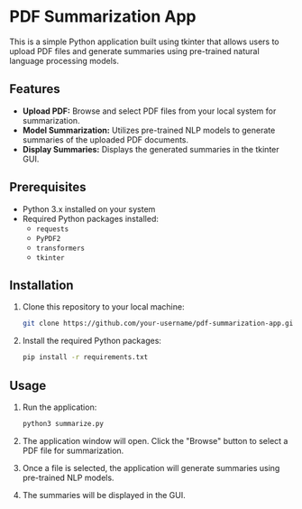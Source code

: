 # PDF Summarization App

This is a simple Python application built using tkinter that allows users to upload PDF files and generate summaries using pre-trained natural language processing models.

## Features

- **Upload PDF:** Browse and select PDF files from your local system for summarization.
- **Model Summarization:** Utilizes pre-trained NLP models to generate summaries of the uploaded PDF documents.
- **Display Summaries:** Displays the generated summaries in the tkinter GUI.

## Prerequisites

- Python 3.x installed on your system
- Required Python packages installed:
  - `requests`
  - `PyPDF2`
  - `transformers`
  - `tkinter`

## Installation

1. Clone this repository to your local machine:

   ```bash
   git clone https://github.com/your-username/pdf-summarization-app.git

2. Install the required Python packages:
    ```bash
    pip install -r requirements.txt


## Usage
1. Run the application:
    ```bash
    python3 summarize.py

2. The application window will open. Click the "Browse" button to select a PDF file for summarization.

3. Once a file is selected, the application will generate summaries using pre-trained NLP models.

4. The summaries will be displayed in the GUI.
